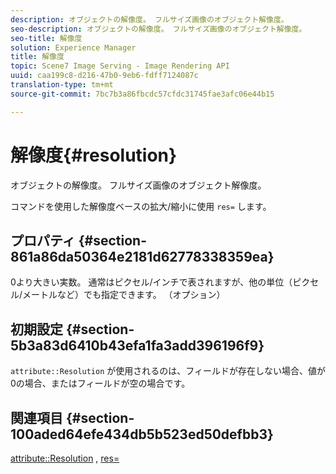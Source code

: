 ```yaml
---
description: オブジェクトの解像度。 フルサイズ画像のオブジェクト解像度。
seo-description: オブジェクトの解像度。 フルサイズ画像のオブジェクト解像度。
seo-title: 解像度
solution: Experience Manager
title: 解像度
topic: Scene7 Image Serving - Image Rendering API
uuid: caa199c8-d216-47b0-9eb6-fdff7124087c
translation-type: tm+mt
source-git-commit: 7bc7b3a86fbcdc57cfdc31745fae3afc06e44b15

---
```



# 解像度{#resolution}

オブジェクトの解像度。 フルサイズ画像のオブジェクト解像度。

コマンドを使用した解像度ベースの拡大/縮小に使用 `res=` します。

## プロパティ {#section-861a86da50364e2181d62778338359ea}

0より大きい実数。 通常はピクセル/インチで表されますが、他の単位（ピクセル/メートルなど）でも指定できます。 （オプション）

## 初期設定 {#section-5b3a83d6410b43efa1fa3add396196f9}

`attribute::Resolution` が使用されるのは、フィールドが存在しない場合、値が0の場合、またはフィールドが空の場合です。

## 関連項目 {#section-100aded64efe434db5b523ed50defbb3}

[attribute::Resolution](../../../../../../is-api/image-catalog/image-serving-api-ref/c-image-catalog-reference/c-attributes-reference/r-resolution.md#reference-2c066a2cc9b04b4ea0c8ae9476e853b4) , [res=](../../../../../../is-api/http-ref/image-serving-api-ref/c-http-protocol-reference/c-command-reference/r-res.md#reference-3d6fe416801148dea0f786f2b5169e55)
